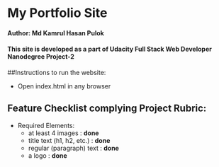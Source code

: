 # My Portfolio Site
#### Author: Md Kamrul Hasan Pulok
#### This site is developed as a part of Udacity Full Stack Web Developer Nanodegree Project-2

##Instructions to run the website:
* Open index.html in any browser

## Feature Checklist complying Project Rubric:
* Required Elements:
    * at least 4 images : __done__
    * title text (h1, h2, etc.) : __done__
    * regular (paragraph) text : __done__
    * a logo : __done__
